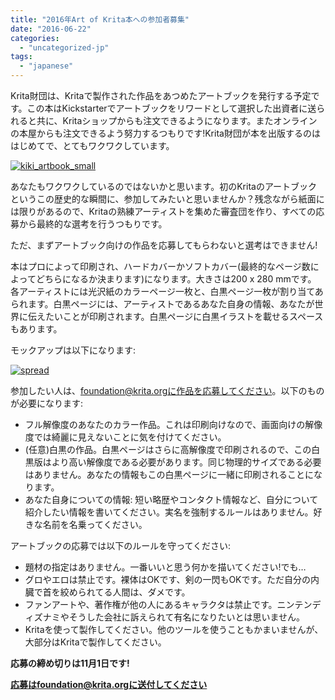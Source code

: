 ```yaml
---
title: "2016年Art of Krita本への参加者募集"
date: "2016-06-22"
categories: 
  - "uncategorized-jp"
tags: 
  - "japanese"
---
```


Krita財団は、Kritaで製作された作品をあつめたアートブックを発行する予定です。この本はKickstarterでアートブックをリワードとして選択した出資者に送られると共に、Kritaショップからも注文できるようになります。またオンラインの本屋からも注文できるよう努力するつもりです!Krita財団が本を出版するのははじめてで、とてもワクワクしています。

[![kiki_artbook_small](/images/posts/2016/kiki_artbook_small.png)](https://krita.org/wp-content/uploads/2016/06/kiki_artbook_small.png)

あなたもワクワクしているのではないかと思います。初のKritaのアートブックというこの歴史的な瞬間に、参加してみたいと思いませんか？残念ながら紙面には限りがあるので、Kritaの熟練アーティストを集めた審査団を作り、すべての応募から最終的な選考を行うつもりです。

ただ、まずアートブック向けの作品を応募してもらわないと選考はできません!

本はプロによって印刷され、ハードカバーかソフトカバー(最終的なページ数によってどちらになるか決まります)になります。大きさは200 x 280 mmです。 各アーティストには光沢紙のカラーページ一枚と、白黒ページ一枚が割り当てあられます。白黒ページには、アーティストであるあなた自身の情報、あなたが世界に伝えたいことが印刷されます。白黒ページに白黒イラストを載せるスペースもあります。

モックアップは以下になります:

[![spread](/images/posts/2016/spread-1024x718.png)](https://krita.org/wp-content/uploads/2016/06/spread.png)

参加したい人は、foundation@krita.orgに作品を応募してください。以下のものが必要になります:

- フル解像度のあなたのカラー作品。これは印刷向けなので、画面向けの解像度では綺麗に見えないことに気を付けてください。
- (任意)白黒の作品。白黒ページはさらに高解像度で印刷されるので、この白黒版はより高い解像度である必要があります。同じ物理的サイズである必要はありません。あなたの情報もこの白黒ページに一緒に印刷されることになります。
- あなた自身についての情報: 短い略歴やコンタクト情報など、自分について紹介したい情報を書いてください。実名を強制するルールはありません。好きな名前を名乗ってください。

アートブックの応募では以下のルールを守ってください:

- 題材の指定はありません。一番いいと思う何かを描いてください!でも…
- グロやエロは禁止です。裸体はOKです、剣の一閃もOKです。ただ自分の内臓で首を絞められてる人間は、ダメです。
- ファンアートや、著作権が他の人にあるキャラクタは禁止です。ニンテンディズナミやそうした会社に訴えられて有名になりたいとは思いません。
- Kritaを使って製作してください。他のツールを使うこともかまいませんが、大部分はKritaで製作してください。

**応募の締め切りは11月1日です!**

**応募はfoundation@krita.orgに送付してください**
